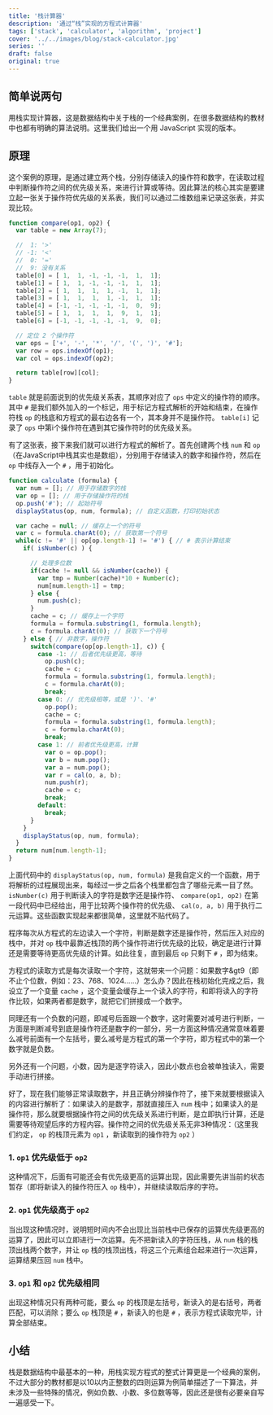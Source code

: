 ```yaml
---
title: '栈计算器'
description: '通过“栈”实现的方程式计算器'
tags: ['stack', 'calculator', 'algorithm', 'project']
cover: '../../images/blog/stack-calculator.jpg'
series: ''
draft: false
original: true
---
```


## 简单说两句

用栈实现计算器，这是数据结构中关于栈的一个经典案例，在很多数据结构的教材中也都有明确的算法说明。这里我们给出一个用 JavaScript 实现的版本。

## 原理

这个案例的原理，是通过建立两个栈，分别存储读入的操作符和数字，在读取过程中判断操作符之间的优先级关系，来进行计算或等待。因此算法的核心其实是要建立起一张关于操作符优先级的关系表，我们可以通过二维数组来记录这张表，并实现比较。

```js
function compare(op1, op2) {
  var table = new Array(7);

  //  1: '>'
  // -1: '<'
  //  0: '='
  //  9: 没有关系
  table[0] = [ 1,  1, -1, -1, -1,  1,  1];
  table[1] = [ 1,  1, -1, -1, -1,  1,  1];
  table[2] = [ 1,  1,  1,  1, -1,  1,  1];
  table[3] = [ 1,  1,  1,  1, -1,  1,  1];
  table[4] = [-1, -1, -1, -1, -1,  0,  9];
  table[5] = [ 1,  1,  1,  1,  9,  1,  1];
  table[6] = [-1, -1, -1, -1, -1,  9,  0];

  // 定位 2 个操作符
  var ops = ['+', '-', '*', '/', '(', ')', '#'];
  var row = ops.indexOf(op1);
  var col = ops.indexOf(op2);

  return table[row][col];
}
```

`table` 就是前面说到的优先级关系表，其顺序对应了 `ops` 中定义的操作符的顺序。其中 `#` 是我们额外加入的一个标记，用于标记方程式解析的开始和结束，在操作符栈 `op` 的栈底和方程式的最右边各有一个，其本身并不是操作符。 `table[i]` 记录了 `ops` 中第i个操作符在遇到其它操作符时的优先级关系。

有了这张表，接下来我们就可以进行方程式的解析了。首先创建两个栈 `num` 和 `op` （在JavaScript中栈其实也是数组），分别用于存储读入的数字和操作符，然后在 `op` 中线存入一个 `#` ，用于初始化。

```js
function calculate (formula) {
  var num = []; // 用于存储数字的栈
  var op = []; // 用于存储操作符的栈
  op.push('#'); // 起始符号
  displayStatus(op, num, formula); // 自定义函数，打印初始状态

  var cache = null; // 缓存上一个的符号
  var c = formula.charAt(0); // 获取第一个符号
  while(c != '#' || op[op.length-1] != '#') { // # 表示计算结束
    if( isNumber(c) ) {

      // 处理多位数
      if(cache != null && isNumber(cache)) {
        var tmp = Number(cache)*10 + Number(c);
        num[num.length-1] = tmp;
      } else {
        num.push(c);
      }
      cache = c; // 缓存上一个字符
      formula = formula.substring(1, formula.length);
      c = formula.charAt(0); // 获取下一个符号
    } else { // 非数字，操作符
      switch(compare(op[op.length-1], c)) {
        case -1: // 后者优先级更高，等待
          op.push(c);
          cache = c;
          formula = formula.substring(1, formula.length);
          c = formula.charAt(0);
          break;
        case 0: // 优先级相等，或是 ')'、'#'
          op.pop();
          cache = c;
          formula = formula.substring(1, formula.length);
          c = formula.charAt(0);
          break;
        case 1: // 前者优先级更高，计算
          var o = op.pop();
          var b = num.pop();
          var a = num.pop();
          var r = cal(o, a, b);
          num.push(r);
          cache = c;
          break;
        default:
          break;
      }
    }
    displayStatus(op, num, formula);
  }
  return num[num.length-1];
}
```

上面代码中的 `displayStatus(op, num, formula)` 是我自定义的一个函数，用于将解析的过程展现出来，每经过一步之后各个栈里都包含了哪些元素一目了然。 `isNumber(c)` 用于判断读入的字符是数字还是操作符、 `compare(op1, op2)` 在第一段代码中已经给出，用于比较两个操作符的优先级、 `cal(o, a, b)` 用于执行二元运算。这些函数实现起来都很简单，这里就不贴代码了。

程序每次从方程式的左边读入一个字符，判断是数字还是操作符，然后压入对应的栈中，并对 `op` 栈中最靠近栈顶的两个操作符进行优先级的比较，确定是进行计算还是需要等待更高优先级的计算。如此往复，直到最后 `op` 只剩下 `#` ，即为结束。

方程式的读取方式是每次读取一个字符，这就带来一个问题：如果数字&gt9（即不止个位数，例如：23、768、1024……）怎么办？因此在栈初始化完成之后，我设立了一个变量 `cache` ，这个变量会缓存上一个读入的字符，和即将读入的字符作比较，如果两者都是数字，就把它们拼接成一个数字。

同理还有一个负数的问题，即减号后面跟一个数字，这时需要对减号进行判断，一方面是判断减号到底是操作符还是数字的一部分，另一方面这种情况通常意味着要么减号前面有一个左括号，要么减号是方程式的第一个字符，即方程式中的第一个数字就是负数。

另外还有一个问题，小数，因为是逐字符读入，因此小数点也会被单独读入，需要手动进行拼接。

好了，现在我们能够正常读取数字，并且正确分辨操作符了，接下来就要根据读入的内容进行解析了：如果读入的是数字，那就直接压入 `num` 栈中；如果读入的是操作符，那么就要根据操作符之间的优先级关系进行判断，是立即执行计算，还是需要等待观望后序的方程内容。操作符之间的优先级关系无非3种情况：（这里我们约定， `op` 的栈顶元素为 `op1` ，新读取到的操作符为 `op2` ）

### 1.  `op1` 优先级低于 `op2`

这种情况下，后面有可能还会有优先级更高的运算出现，因此需要先讲当前的状态暂存（即将新读入的操作符压入 `op` 栈中），并继续读取后序的字符。

### 2.  `op1` 优先级高于 `op2`

当出现这种情况时，说明短时间内不会出现比当前栈中已保存的运算优先级更高的运算了，因此可以立即进行一次运算。先不把新读入的字符压栈，从 `num` 栈的栈顶出栈两个数字，并让 `op` 栈的栈顶出栈，将这三个元素组合起来进行一次运算，运算结果压回 `num` 栈中。

### 3.  `op1` 和 `op2` 优先级相同

出现这种情况只有两种可能，要么 `op` 的栈顶是左括号，新读入的是右括号，两者匹配，可以消除；要么 `op` 栈顶是 `#` ，新读入的也是 `#` ，表示方程式读取完毕，计算全部结束。

## 小结

栈是数据结构中最基本的一种，用栈实现方程式的整式计算更是一个经典的案例，不过大部分的教材都是以10以内正整数的四则运算为例简单描述了一下算法，并未涉及一些特殊的情况，例如负数、小数、多位数等等，因此还是很有必要亲自写一遍感受一下。